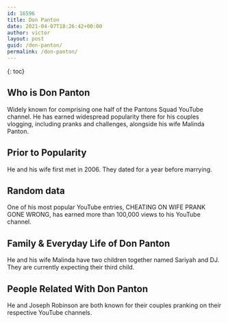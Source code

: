 ```yaml
---
id: 16596
title: Don Panton
date: 2021-04-07T18:26:42+00:00
author: victor
layout: post
guid: /don-panton/
permalink: /don-panton/
---
```



{: toc}


## Who is Don Panton



Widely known for comprising one half of the Pantons Squad YouTube channel. He has earned widespread popularity there for his couples vlogging, including pranks and challenges, alongside his wife Malinda Panton.

                
                
                
## Prior to Popularity



He and his wife first met in 2006. They dated for a year before marrying.

                
                
                
## Random data



One of his most popular YouTube entries, CHEATING ON WIFE PRANK GONE WRONG, has earned more than 100,000 views to his YouTube channel.

                
                
                
## Family & Everyday Life of Don Panton



He and his wife Malinda have two children together named Sariyah and DJ. They are currently expecting their third child. 

                
                
                
## People Related With Don Panton



He and Joseph Robinson are both known for their couples pranking on their respective YouTube channels.

                
              
            
          
          
          